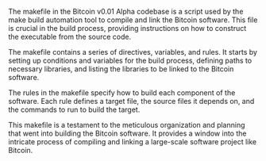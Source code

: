 The makefile in the Bitcoin v0.01 Alpha codebase is a script used by the make build automation tool to compile and link the Bitcoin software. This file is crucial in the build process, providing instructions on how to construct the executable from the source code.

The makefile contains a series of directives, variables, and rules. It starts by setting up conditions and variables for the build process, defining paths to necessary libraries, and listing the libraries to be linked to the Bitcoin software.

The rules in the makefile specify how to build each component of the software. Each rule defines a target file, the source files it depends on, and the commands to run to build the target.

This makefile is a testament to the meticulous organization and planning that went into building the Bitcoin software. It provides a window into the intricate process of compiling and linking a large-scale software project like Bitcoin.